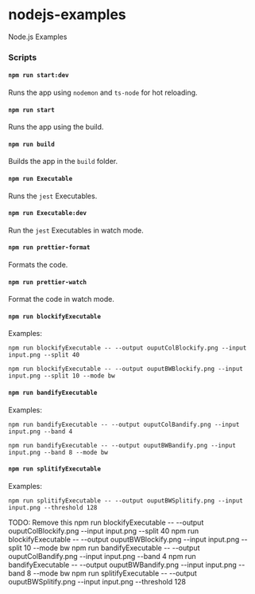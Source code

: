 # nodejs-examples
 Node.js Examples

### Scripts

#### `npm run start:dev`

Runs the app using `nodemon` and `ts-node` for hot reloading.

#### `npm run start`

Runs the app using the build.

#### `npm run build`

Builds the app in the `build` folder.

#### `npm run Executable`

Runs the `jest` Executables.

#### `npm run Executable:dev`

Run the `jest` Executables in watch mode.

#### `npm run prettier-format`

Formats the code.

#### `npm run prettier-watch`

Format the code in watch mode.


#### `npm run blockifyExecutable`

Examples:

```
npm run blockifyExecutable -- --output ouputColBlockify.png --input input.png --split 40 

npm run blockifyExecutable -- --output ouputBWBlockify.png --input input.png --split 10 --mode bw
```

#### `npm run bandifyExecutable`

Examples:

```
npm run bandifyExecutable -- --output ouputColBandify.png --input input.png --band 4 

npm run bandifyExecutable -- --output ouputBWBandify.png --input input.png --band 8 --mode bw
```

#### `npm run splitifyExecutable`

Examples:

```
npm run splitifyExecutable -- --output ouputBWSplitify.png --input input.png --threshold 128
```



TODO: Remove this
npm run blockifyExecutable -- --output ouputColBlockify.png --input input.png --split 40 
npm run blockifyExecutable -- --output ouputBWBlockify.png --input input.png --split 10 --mode bw
npm run bandifyExecutable -- --output ouputColBandify.png --input input.png --band 4 
npm run bandifyExecutable -- --output ouputBWBandify.png --input input.png --band 8 --mode bw
npm run splitifyExecutable -- --output ouputBWSplitify.png --input input.png --threshold 128